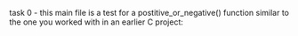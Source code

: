 task 0 -  this main file is a test for a postitive_or_negative() function similar to the one you worked with in an earlier C project: